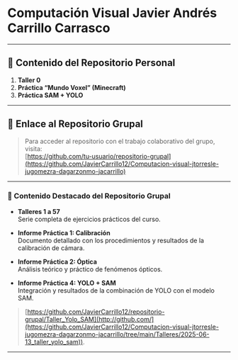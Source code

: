 # Computación Visual Javier Andrés Carrillo Carrasco

---

## 📂 Contenido del Repositorio Personal

1. **Taller 0**  
2. **Práctica “Mundo Voxel” (Minecraft)**  
3. **Práctica SAM + YOLO**  
---

## 🔗 Enlace al Repositorio Grupal

> Para acceder al repositorio con el trabajo colaborativo del grupo, visita:  
> [https://github.com/tu-usuario/repositorio-grupal](https://github.com/JavierCarrillo12/Computacion-visual-jtorresle-jugomezra-dagarzonmo-jacarrillo)
---

### 📂 Contenido Destacado del Repositorio Grupal

- **Talleres 1 a 57**  
  Serie completa de ejercicios prácticos del curso.

- **Informe Práctica 1: Calibración**  
  Documento detallado con los procedimientos y resultados de la calibración de cámara.

- **Informe Práctica 2: Óptica**  
  Análisis teórico y práctico de fenómenos ópticos.

- **Informe Práctica 4: YOLO + SAM**  
  Integración y resultados de la combinación de YOLO con el modelo SAM.
> [https://github.com/JavierCarrillo12/repositorio-grupal/Taller_Yolo_SAM](http://github.com/](https://github.com/JavierCarrillo12/Computacion-visual-jtorresle-jugomezra-dagarzonmo-jacarrillo/tree/main/Talleres/2025-06-13_taller_yolo_sam)).

---
